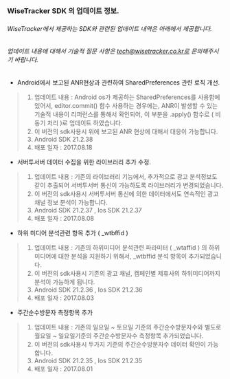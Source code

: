### WiseTracker SDK 의 업데이트 정보. 
###### WiseTracker에서 제공하는 SDK와 관련된 업데이트 내역은 아래에서 제공합니다. 
###### 업데이트 내용에 대해서 기술적 질문 사항은 tech@wisetracker.co.kr로 문의해주시기 바랍니다. 

* Android에서 보고된 ANR현상과 관련하여 SharedPreferences 관련 로직 개선.
> 1. 업데이트 내용 : Android os가 제공하는 SharedPreferences를 사용함에 있어서, editor.commit() 함수 사용하는 경우에는,
                  ANR이 발생할 수 있는 기술적 내용이 리퍼런스를 통해서 확인되어, 
                  이 부분을 .apply() 함수로 ( 비동기 처리 )로 업데이트 하였습니다. 
> 1. 이 버전의 sdk사용시 위에 보고된 ANR 현상에 대해서 대응이 가능합니다. 
> 1. Android SDK 21.2.38
> 1. 배포 일자 : 2017.08.18

* 서버투서버 데이터 수집을 위한 라이브러리 추가 수정. 
> 1. 업데이트 내용 : 기존의 라이브러리 기능에서, 추가적으로 광고 분석정보도 같이 추출되어 서버투서버 통신이 가능하도록 라이브러리가 변경되었습니다. 
> 1. 이 버전의 sdk사용시 서버투서버 통신에 의한 데이터에서도 연속적인 광고 채널 정보 분석이 가능합니다. 
> 1. Android SDK 21.2.37 ,  Ios SDK 21.2.37
> 1. 배포 일자 : 2017.08.08

* 하위 미디어 분석관련 항목 추가 ( _wtbffid ) 
> 1. 업데이트 내용 : 기존의 하위미디어 분석관련 파라미터 ( _wtaffid ) 의 하위 미디어에 대한 분석을 지원하기 위해서, _wtbffid 분석 항목이 추가되었습니다.
> 1. 이 버전의 sdk사용시 기존의 광고 채널, 캠페인별 제휴사의 하위미디어까지 분석이 가능하게 됩니다.
> 1. Android SDK 21.2.36 ,  Ios SDK 21.2.36
> 1. 배포 일자 : 2017.08.03

* 주간순수방문자 측정항목 추가
> 1. 업데이트 내용 : 기존의 일요일 ~ 토요일 기준의 주간순수방문자수와 별도로 월요일 ~ 일요일기준의 주간순수방문자수 측정항목 추가되었습니다.
> 1. 이 버전의 sdk사용시 두가지 기준의 주간순수방문자수 데이터 확인이 가능합니다.
> 1. Android SDK 21.2.35 ,  Ios SDK 21.2.35
> 1. 배포 일자 : 2017.08.01
